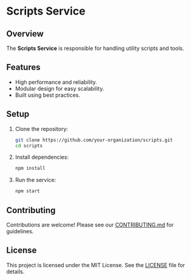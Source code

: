 
# Scripts Service

## Overview

The **Scripts Service** is responsible for handling utility scripts and tools.

## Features

- High performance and reliability.
- Modular design for easy scalability.
- Built using best practices.

## Setup

1. Clone the repository:
   ```sh
   git clone https://github.com/your-organization/scripts.git
   cd scripts
   ```

2. Install dependencies:
   ```sh
   npm install
   ```

3. Run the service:
   ```sh
   npm start
   ```

## Contributing

Contributions are welcome! Please see our [CONTRIBUTING.md](CONTRIBUTING.md) for guidelines.

## License

This project is licensed under the MIT License. See the [LICENSE](LICENSE) file for details.

